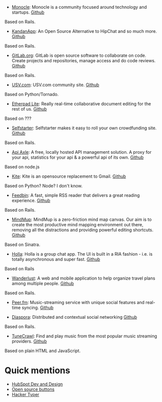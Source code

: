 * [Monocle](http://monocle.io): Monocle is a community focused around technology and startups. [Github](https://github.com/maccman/monocle)

Based on Rails.

* [KandanApp](http://kandanapp.com/): An Open Source Alternative to HipChat and so much more. [Github](https://github.com/kandanapp/kandan/)

Based on Rails.

* [GitLab.org](http://gitlab.org/): GitLab is open source software to collaborate on code. Create projects and repositories, manage access and do code reviews. [Github](https://github.com/gitlabhq/gitlabhq/)

Based on Rails.

* [USV.com](http://usv.com): USV.com community site. [Github](https://github.com/unionsquareventures/theconversation)

Based on Python/Tornado.

* [Etherpad Lite](http://etherpad.org): Really real-time collaborative document editing for the rest of us. [Github](https://github.com/ether/etherpad-lite)

Based on ???

* [Selfstarter](http://selfstarter.us/): Selfstarter makes it easy to roll your own crowdfunding site. [Github](https://github.com/lockitron/selfstarter)

Based on Rails.

* [Api Axle](http://apiaxle.com): A free, locally hosted API management solution. A proxy for your api, statistics for your api & a powerful api of its own. [Github](https://github.com/apiaxle/apiaxle)

Based on node.js

* [Kite](http://khamidou.github.io/kite/): Kite is an opensource replacement to Gmail. [Github](https://github.com/khamidou/kite)

Based on Python? Node? I don't know.

* [Feedbin](https://feedbin.me/): A fast, simple RSS reader that delivers a great reading experience. [Github](https://github.com/feedbin/feedbin)

Based on Rails.

* [MindMup](http://www.mindmup.com): MindMup is a zero-friction mind map canvas. Our aim is to create the most productive mind mapping environment out there, removing all the distractions and providing powerful editing shortcuts.  [Github](https://github.com/mindmup/mindmup)

Based on Sinatra.

* [Holla](https://maccman-holla.heroku.com/): Holla is a group chat app. The UI is built in a RIA fashion - i.e. is totally asynchronous and super fast. [Github](https://github.com/maccman/holla)

Based on Rails

* [Wanderlust](http://mywanderlust.co/): A web and mobile application to help organize travel plans among multiple people. [Github](https://github.com/danecjensen/mywanderlust)

Based on Rails.

* [Peer.fm](http://peer.fm): Music-streaming service with unique social features and real-time syncing. [Github](https://github.com/buu700/napster.fm/)

* [Diaspora](https://diasporafoundation.org/): Distributed and contextual social networking [Github](https://github.com/diaspora/diaspora)

Based on Rails.

* [TuneCrawl](http://www.tunecrawl.com/): Find and play music from the most popular music streaming providers. [Github](https://github.com/ProbablyOliver/TuneCrawl)

Based on plain HTML and JavaScript.

 


# Quick mentions
* [HubSpot Dev and Design](http://github.hubspot.com/)
* [Open source buttons](http://dracs89.github.io/bbtn/)
* [Hacker Typer](https://github.com/duiker101/Hacker-Typer)
